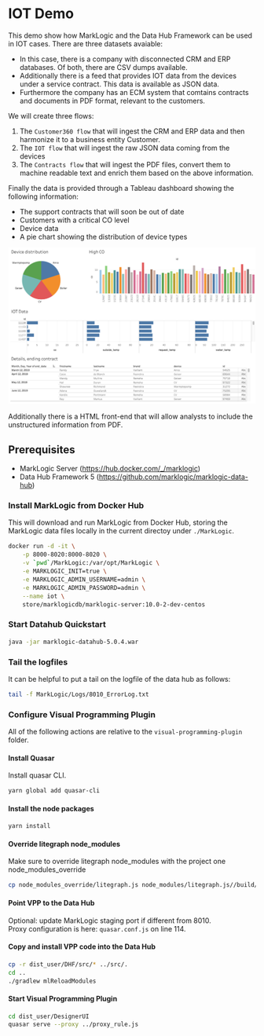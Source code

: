 # IOT Demo
This demo show how MarkLogic and the Data Hub Framework can be used in IOT cases. There are three datasets avaiable:
- In this case, there is a company with disconnected CRM and ERP databases. Of both, there are CSV dumps available.  
- Additionally there is a feed that provides IOT data from the devices under a service contract. This data is available as JSON data.
- Furthermore the company has an ECM system that comtains contracts and documents in PDF format, relevant to the customers.

We will create three flows:
1. The `Customer360 flow` that will ingest the CRM and ERP data and then harmonize it to a business entity Customer.
2. The `IOT flow` that will ingest the raw JSON data coming from the devices
3. The `Contracts flow` that will ingest the PDF files, convert them to machine readable text and enrich them based on the above information.

Finally the data is provided through a Tableau dashboard showing the following information:
- The support contracts that will soon be out of date
- Customers with a critical CO level
- Device data
- A pie chart showing the distribution of device types

![Tableau Dashboard](images/tableau.png)

Additionally there is a HTML front-end that will allow analysts to include the unstructured information from PDF.

## Prerequisites
- MarkLogic Server (https://hub.docker.com/_/marklogic)
- Data Hub Framework 5 (https://github.com/marklogic/marklogic-data-hub)

### Install MarkLogic from Docker Hub
This will download and run MarkLogic from Docker Hub, storing the MarkLogic data files locally in the current directoy under `./MarkLogic`.
```sh
docker run -d -it \
    -p 8000-8020:8000-8020 \
    -v `pwd`/MarkLogic:/var/opt/MarkLogic \
    -e MARKLOGIC_INIT=true \
    -e MARKLOGIC_ADMIN_USERNAME=admin \
    -e MARKLOGIC_ADMIN_PASSWORD=admin \
    --name iot \
    store/marklogicdb/marklogic-server:10.0-2-dev-centos
```

### Start Datahub Quickstart
```sh
java -jar marklogic-datahub-5.0.4.war
```

### Tail the logfiles
It can be helpful to put a tail on the logfile of the data hub as follows:
```sh
tail -f MarkLogic/Logs/8010_ErrorLog.txt
```

### Configure Visual Programming Plugin
All of the following actions are relative to the `visual-programming-plugin` folder.
#### Install Quasar
Install quasar CLI.
```sh
yarn global add quasar-cli
```
#### Install the node packages
```sh
yarn install
```
#### Override litegraph node_modules
Make sure to override litegraph node_modules with the project one node_modules_override
```sh
cp node_modules_override/litegraph.js node_modules/litegraph.js//build/.
```
#### Point VPP to the Data Hub
Optional: update MarkLogic staging port if different from 8010.  
Proxy configuration is here: `quasar.conf.js` on line 114.

#### Copy and install VPP code into the Data Hub
```sh
cp -r dist_user/DHF/src/* ../src/.
cd ..
./gradlew mlReloadModules
```
#### Start Visual Programming Plugin
```sh
cd dist_user/DesignerUI
quasar serve --proxy ../proxy_rule.js
```
